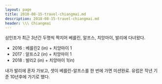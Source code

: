 ```yaml
---
layout: page
title: 2018-08-15-travel-chiangmai.md
description: 2018-08-15-travel-chiangmai.md
header: \\\ Chiangmai
---
```



삼인조가 최근 3년간 두명씩 짝지어 베를린, 알프스, 치앙마이, 발리에 다녀왔다. 

* 2016 : 베를린2 (in) + 치앙마이 1
* 2017 : 알프스2 (in) + 치앙마이 1 
* 2018 : 발리2 (in) + 치앙마이 1(in)


내가 발리에 혼자 가보고, 셋이 베를린-알프스를 한 번에 가면 미션완료. 유럽은 작년 기준 10년후에 가기로 했다. 
